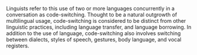 Linguists refer to this use of two or more languages concurrently in a conversation as code-switching. Thought to be a natural outgrowth of multilingual usage, code-switching is considered to be distinct from other linguistic practices, including language transfer, and language borrowing. In addition to the use of language, code-switching also involves switching between dialects, styles of speech, gestures, body language, and vocal registers.

